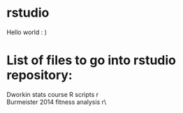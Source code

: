 rstudio
=======
Hello world : )


List of files to go into rstudio repository:
===========================================

Dworkin stats course R scripts r\
Burmeister 2014 fitness analysis r\
